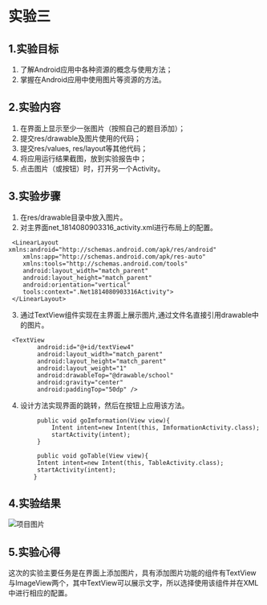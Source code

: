 # 实验三

## 1.实验目标
1. 了解Android应用中各种资源的概念与使用方法；
2. 掌握在Android应用中使用图片等资源的方法。

## 2.实验内容
1. 在界面上显示至少一张图片（按照自己的题目添加）；
2. 提交res/drawable及图片使用的代码；
3. 提交res/values, res/layout等其他代码；
4. 将应用运行结果截图，放到实验报告中；
5. 点击图片（或按钮）时，打开另一个Activity。

## 3.实验步骤
1. 在res/drawable目录中放入图片。
2. 对主界面net_1814080903316_activity.xml进行布局上的配置。
```
 <LinearLayout xmlns:android="http://schemas.android.com/apk/res/android"
    xmlns:app="http://schemas.android.com/apk/res-auto"
    xmlns:tools="http://schemas.android.com/tools"
    android:layout_width="match_parent"
    android:layout_height="match_parent"
    android:orientation="vertical"
    tools:context=".Net1814080903316Activity">
 </LinearLayout>
```
3. 通过TextView组件实现在主界面上展示图片,通过文件名直接引用drawable中的图片。
```
 <TextView
        android:id="@+id/textView4"
        android:layout_width="match_parent"
        android:layout_height="match_parent"
        android:layout_weight="1"
        android:drawableTop="@drawable/school"
        android:gravity="center"
        android:paddingTop="50dp" />
```
4. 设计方法实现界面的跳转，然后在按钮上应用该方法。
```
        public void goImformation(View view){
            Intent intent=new Intent(this, ImformationActivity.class);
            startActivity(intent);
        }

        public void goTable(View view){
        Intent intent=new Intent(this, TableActivity.class);
        startActivity(intent);
       }
```

## 4.实验结果
![项目图片](https://raw.githubusercontent.com/alllovetaken/android-labs-2020/master/students/net1814080903316/lab2result.PNG)

## 5.实验心得
  这次的实验主要任务是在界面上添加图片，具有添加图片功能的组件有TextView与ImageView两个，其中TextView可以展示文字，所以选择使用该组件并在XML中进行相应的配置。
